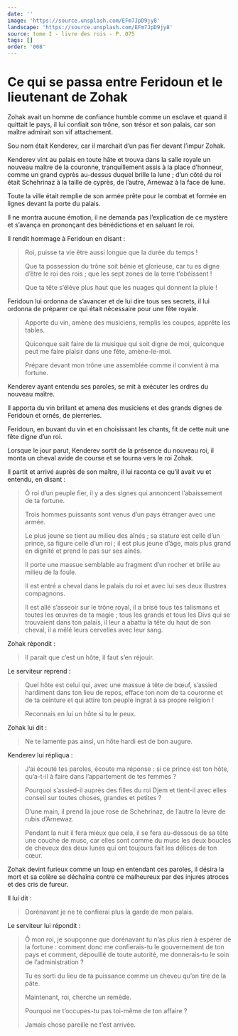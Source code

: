 ```yaml
---
date: ''
image: 'https://source.unsplash.com/EFm7JpD9jy8'
landscape: 'https://source.unsplash.com/EFm7JpD9jy8'
source: tome I - livre des rois - P. 075
tags: []
order: '008'
---
```


# Ce qui se passa entre Feridoun et le lieutenant de Zohak

Zohak avait un homme de confiance humble comme un esclave et quand il quittait le pays, il lui confiait son trône, son trésor et son palais, car son maître admirait son vif attachement.

Sou nom était Kenderev, car il marchait d’un pas fier devant l’impur Zohak.

Kenderev vint au palais en toute hâte et trouva dans la salle royale un nouveau maître de la couronne, tranquillement assis à la place d’honneur, comme un grand cyprès au-dessus duquel brille la lune ; d’un côté du roi était Schehrinaz à la taille de cyprès, de l’autre, Arnewaz à la face de lune.

Toute la ville était remplie de son armée prête pour le combat et formée en lignes devant la porte du palais.

Il ne montra aucune émotion, il ne demanda pas l’explication de ce mystère et s’avança en prononçant des bénédictions et en saluant le roi.

Il rendit hommage à Feridoun en disant :

> Roi, puisse ta vie être aussi longue que la durée du temps !
>
> Que ta possession du trône soit bénie et glorieuse, car tu es digne d’être le roi des rois ; que les sept zones de la terre t’obéissent !
>
> Que ta tête s’élève plus haut que les nuages qui donnent la pluie !

Feridoun lui ordonna de s’avancer et de lui dire tous ses secrets, il lui ordonna de préparer ce qui était nécessaire pour une fête royale.

> Apporte du vin, amène des musiciens, remplis les coupes, apprête les tables.
>
> Quiconque sait faire de la musique qui soit digne de moi, quiconque peut me faire plaisir dans une fête, amène-le-moi.
>
> Prépare devant mon trône une assemblée comme il convient à ma fortune.

Kenderev ayant entendu ses paroles, se mit à exécuter les ordres du nouveau maître.

Il apporta du vin brillant et amena des musiciens et des grands dignes de Feridoun et ornés, de pierreries.

Feridoun, en buvant du vin et en choisissant les chants, fit de cette nuit une fête digne d’un roi.

Lorsque le jour parut, Kenderev sortit de la présence du nouveau roi, il monta un cheval avide de course et se tourna vers le roi Zohak.

Il partit et arrivé auprès de son maître, il lui raconta ce qu’il avait vu et entendu, en disant :

> Ô roi d’un peuple fier, il y a des signes qui annoncent l’abaissement de ta fortune.
>
> Trois hommes puissants sont venus d’un pays étranger avec une armée.
>
> Le plus jeune se tient au milieu des aînés ; sa stature est celle d’un prince, sa figure celle d’un roi ; il est plus jeune d’âge, mais plus grand en dignité et prend le pas sur ses aînés.
>
> Il porte une massue semblable au fragment d’un rocher et brille au milieu de la foule.
>
> Il est entré a cheval dans le palais du roi et avec lui ses deux illustres compagnons.
>
> Il est allé s’asseoir sur le trône royal, il a brisé tous tes talismans et toutes les œuvres de ta magie ; tous les grands et tous les Divs qui se trouvaient dans ton palais, il leur a abattu la tête du haut de son cheval, il a mêlé leurs cervelles avec leur sang.

Zohak répondit :

> Il parait que c’est un hôte, il faut s’en réjouir.

Le serviteur reprend :

> Quel hôte est celui qui, avec une massue à tête de bœuf, s’assied hardiment dans ton lieu de repos, efface ton nom de ta couronne et de ta ceinture et qui attire ton peuple ingrat à sa propre religion !
>
> Reconnais en lui un hôte si tu le peux.

Zohak lui dit :

> Ne te lamente pas ainsi, un hôte hardi est de bon augure.

Kenderev lui répliqua :

> J’ai écouté tes paroles, écoute ma réponse : si ce prince est ton hôte, qu’a-t-il à faire dans l’appartement de tes femmes ?
>
> Pourquoi s’assied-il auprès des filles du roi Djem et tient-il avec elles conseil sur toutes choses, grandes et petites ?
>
> D’une main, il prend la joue rose de Schehrinaz, de l’autre la lèvre de rubis d’Arnewaz.
>
> Pendant la nuit il fera mieux que cela, il se fera au-dessous de sa tête une couche de musc, car elles sont comme du musc les deux boucles de cheveux des deux lunes qui ont toujours fait les délices de ton cœur.

Zohak devint furieux comme un loup en entendant ces paroles, il désira la mort et sa colère se déchaîna contre ce malheureux par des injures atroces et des cris de fureur.

Il lui dit :

> Dorénavant je ne te confierai plus la garde de mon palais.

Le serviteur lui répondit :

> Ô mon roi, je soupçonne que dorénavant tu n’as plus rien à espérer de la fortune : comment donc me confierais-tu le gouvernement de ton pays et comment, dépouillé de toute autorité, me donnerais-tu le soin de l’administration ?
>
> Tu es sorti du lieu de ta puissance comme un cheveu qu’on tire de la pâte.
>
> Maintenant, roi, cherche un remède.
>
> Pourquoi ne t’occupes-tu pas toi-même de ton affaire ?
>
> Jamais chose pareille ne t’est arrivée.

